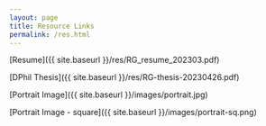 ```yaml
---
layout: page
title: Resource Links
permalink: /res.html
---
```


[Resume]({{ site.baseurl }}/res/RG_resume_202303.pdf)

[DPhil Thesis]({{ site.baseurl }}/res/RG-thesis-20230426.pdf)

[Portrait Image]({{ site.baseurl }}/images/portrait.jpg)

[Portrait Image - square]({{ site.baseurl }}/images/portrait-sq.png)
